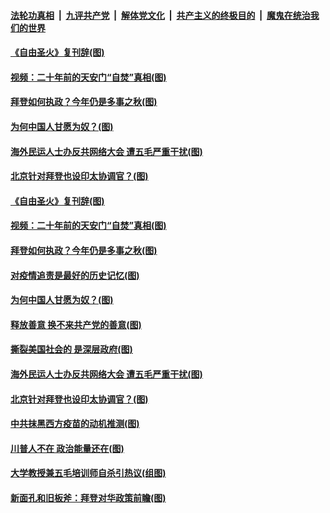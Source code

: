 ####  [法轮功真相](../../../../basic/blob/master/README.md?t=01232130) &nbsp;|&nbsp; [九评共产党](../../../../9ping.md/blob/master/README.md?t=01232130) &nbsp;|&nbsp; [解体党文化](../../../../jtdwh.md/blob/master/README.md?t=01232130)  &nbsp;|&nbsp; [共产主义的终极目的](../../../../gczydzjmd.md/blob/master/README.md?t=01232130) &nbsp;|&nbsp; [魔鬼在统治我们的世界](../../../../mgztzwmdsj.md/blob/master/README.md?t=01232130) 

#### [《自由圣火》复刊辞(图)](../pages/p4/960077.md?t=01232130) 

#### [视频：二十年前的天安门“自焚”真相(图)](../pages/p4/960075.md?t=01232130) 

#### [拜登如何执政？今年仍是多事之秋(图)](../pages/p4/960020.md?t=01232130) 

#### [为何中国人甘愿为奴？(图)](../pages/p4/960031.md?t=01232130) 

#### [海外民运人士办反共网络大会 遭五毛严重干扰(图)](../pages/p4/959933.md?t=01232130) 

#### [北京针对拜登也设印太协调官？(图)](../pages/p4/959919.md?t=01232130) 

#### [《自由圣火》复刊辞(图)](../pages/p4/960077.md?t=01232130) 

#### [视频：二十年前的天安门“自焚”真相(图)](../pages/p4/960075.md?t=01232130) 




#### [拜登如何执政？今年仍是多事之秋(图)](../pages/p4/960020.md?t=01232130) 

#### [对疫情追责是最好的历史记忆(图)](../pages/p4/960025.md?t=01232130) 

#### [为何中国人甘愿为奴？(图)](../pages/p4/960031.md?t=01232130) 

#### [释放善意 换不来共产党的善意(图)](../pages/p4/960030.md?t=01232130) 

#### [撕裂美国社会的 是深层政府(图)](../pages/p4/960029.md?t=01232130) 


#### [海外民运人士办反共网络大会 遭五毛严重干扰(图)](../pages/p4/959933.md?t=01232130) 


#### [北京针对拜登也设印太协调官？(图)](../pages/p4/959919.md?t=01232130) 

#### [中共抹黑西方疫苗的动机推测(图)](../pages/p4/959921.md?t=01232130) 

#### [川普人不在 政治能量还在(图)](../pages/p4/959931.md?t=01232130) 

#### [大学教授兼五毛培训师自杀引热议(组图)](../pages/p4/959911.md?t=01232130) 

#### [新面孔和旧板斧：拜登对华政策前瞻(图)](../pages/p4/959905.md?t=01232130) 



